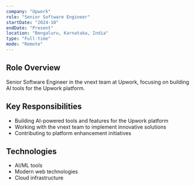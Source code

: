 ```yaml
---
company: "Upwork"
role: "Senior Software Engineer"
startDate: "2024-10"
endDate: "Present"
location: "Bengaluru, Karnataka, India"
type: "Full-time"
mode: "Remote"
---
```


## Role Overview
Senior Software Engineer in the vnext team at Upwork, focusing on building AI tools for the Upwork platform.

## Key Responsibilities
- Building AI-powered tools and features for the Upwork platform
- Working with the vnext team to implement innovative solutions
- Contributing to platform enhancement initiatives

## Technologies
- AI/ML tools
- Modern web technologies
- Cloud infrastructure 
